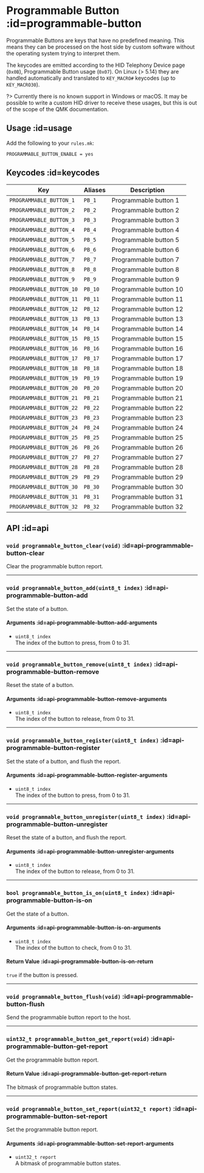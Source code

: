 # Programmable Button :id=programmable-button

Programmable Buttons are keys that have no predefined meaning. This means they can be processed on the host side by custom software without the operating system trying to interpret them.

The keycodes are emitted according to the HID Telephony Device page (`0x0B`), Programmable Button usage (`0x07`). On Linux (> 5.14) they are handled automatically and translated to `KEY_MACRO#` keycodes (up to `KEY_MACRO30`).

?> Currently there is no known support in Windows or macOS. It may be possible to write a custom HID driver to receive these usages, but this is out of the scope of the QMK documentation.

## Usage :id=usage

Add the following to your `rules.mk`:

```make
PROGRAMMABLE_BUTTON_ENABLE = yes
```

## Keycodes :id=keycodes

|Key                     |Aliases|Description           |
|------------------------|-------|----------------------|
|`PROGRAMMABLE_BUTTON_1` |`PB_1` |Programmable button 1 |
|`PROGRAMMABLE_BUTTON_2` |`PB_2` |Programmable button 2 |
|`PROGRAMMABLE_BUTTON_3` |`PB_3` |Programmable button 3 |
|`PROGRAMMABLE_BUTTON_4` |`PB_4` |Programmable button 4 |
|`PROGRAMMABLE_BUTTON_5` |`PB_5` |Programmable button 5 |
|`PROGRAMMABLE_BUTTON_6` |`PB_6` |Programmable button 6 |
|`PROGRAMMABLE_BUTTON_7` |`PB_7` |Programmable button 7 |
|`PROGRAMMABLE_BUTTON_8` |`PB_8` |Programmable button 8 |
|`PROGRAMMABLE_BUTTON_9` |`PB_9` |Programmable button 9 |
|`PROGRAMMABLE_BUTTON_10`|`PB_10`|Programmable button 10|
|`PROGRAMMABLE_BUTTON_11`|`PB_11`|Programmable button 11|
|`PROGRAMMABLE_BUTTON_12`|`PB_12`|Programmable button 12|
|`PROGRAMMABLE_BUTTON_13`|`PB_13`|Programmable button 13|
|`PROGRAMMABLE_BUTTON_14`|`PB_14`|Programmable button 14|
|`PROGRAMMABLE_BUTTON_15`|`PB_15`|Programmable button 15|
|`PROGRAMMABLE_BUTTON_16`|`PB_16`|Programmable button 16|
|`PROGRAMMABLE_BUTTON_17`|`PB_17`|Programmable button 17|
|`PROGRAMMABLE_BUTTON_18`|`PB_18`|Programmable button 18|
|`PROGRAMMABLE_BUTTON_19`|`PB_19`|Programmable button 19|
|`PROGRAMMABLE_BUTTON_20`|`PB_20`|Programmable button 20|
|`PROGRAMMABLE_BUTTON_21`|`PB_21`|Programmable button 21|
|`PROGRAMMABLE_BUTTON_22`|`PB_22`|Programmable button 22|
|`PROGRAMMABLE_BUTTON_23`|`PB_23`|Programmable button 23|
|`PROGRAMMABLE_BUTTON_24`|`PB_24`|Programmable button 24|
|`PROGRAMMABLE_BUTTON_25`|`PB_25`|Programmable button 25|
|`PROGRAMMABLE_BUTTON_26`|`PB_26`|Programmable button 26|
|`PROGRAMMABLE_BUTTON_27`|`PB_27`|Programmable button 27|
|`PROGRAMMABLE_BUTTON_28`|`PB_28`|Programmable button 28|
|`PROGRAMMABLE_BUTTON_29`|`PB_29`|Programmable button 29|
|`PROGRAMMABLE_BUTTON_30`|`PB_30`|Programmable button 30|
|`PROGRAMMABLE_BUTTON_31`|`PB_31`|Programmable button 31|
|`PROGRAMMABLE_BUTTON_32`|`PB_32`|Programmable button 32|

## API :id=api

### `void programmable_button_clear(void)` :id=api-programmable-button-clear

Clear the programmable button report.

---

### `void programmable_button_add(uint8_t index)` :id=api-programmable-button-add

Set the state of a button.

#### Arguments :id=api-programmable-button-add-arguments

 - `uint8_t index`  
   The index of the button to press, from 0 to 31.

---

### `void programmable_button_remove(uint8_t index)` :id=api-programmable-button-remove

Reset the state of a button.

#### Arguments :id=api-programmable-button-remove-arguments

 - `uint8_t index`  
   The index of the button to release, from 0 to 31.

---

### `void programmable_button_register(uint8_t index)` :id=api-programmable-button-register

Set the state of a button, and flush the report.

#### Arguments :id=api-programmable-button-register-arguments

 - `uint8_t index`  
   The index of the button to press, from 0 to 31.

---

### `void programmable_button_unregister(uint8_t index)` :id=api-programmable-button-unregister

Reset the state of a button, and flush the report.

#### Arguments :id=api-programmable-button-unregister-arguments

 - `uint8_t index`  
   The index of the button to release, from 0 to 31.

---

### `bool programmable_button_is_on(uint8_t index)` :id=api-programmable-button-is-on

Get the state of a button.

#### Arguments :id=api-programmable-button-is-on-arguments

 - `uint8_t index`  
   The index of the button to check, from 0 to 31.

#### Return Value :id=api-programmable-button-is-on-return

`true` if the button is pressed.

---

### `void programmable_button_flush(void)` :id=api-programmable-button-flush

Send the programmable button report to the host.

---

### `uint32_t programmable_button_get_report(void)` :id=api-programmable-button-get-report

Get the programmable button report.

#### Return Value :id=api-programmable-button-get-report-return

The bitmask of programmable button states.

---

### `void programmable_button_set_report(uint32_t report)` :id=api-programmable-button-set-report

Set the programmable button report.

#### Arguments :id=api-programmable-button-set-report-arguments

 - `uint32_t report`  
   A bitmask of programmable button states.
